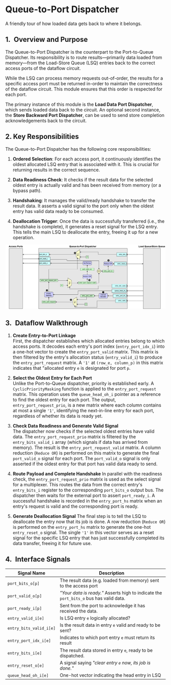 # Queue-to-Port Dispatcher

A friendly tour of how loaded data gets back to where it belongs.



## 1. Overview and Purpose
The Queue-to-Port Dispatcher is the counterpart to the Port-to-Queue Dispatcher. Its responsibility is to route results—primarily data loaded from memory—from the Load-Store Queue (LSQ) entries back to the correct access ports of the dataflow circuit.  

While the LSQ can process memory requests out-of-order, the results for a specific access port must be returned in-order to maintain the correctness of the dataflow circuit. This module ensures that this order is respected for each port.

The primary instance of this module is the **Load Data Port Dispatcher**, which sends loaded data back to the circuit. An optional second instance, the **Store Backward Port Dispatcher**, can be used to send store completion acknowledgements back to the circuit.


## 2. Key Responsibilities
The Queue-to-Port Dispatcher has the following core responsibilities:

1. **Ordered Selection**: For each access port, it continuously identifies the oldest allocated LSQ entry that is associated with it. This is crucial for returning results in the correct sequence.

2. **Data Readiness Check**: It checks if the result data for the selected oldest entry is actually valid and has been received from memory (or a bypass path).

3. **Handshaking**: It manages the valid/ready handshake to transfer the result data. It asserts a valid signal to the port only when the oldest entry has valid data ready to be consumed.

4. **Deallocation Trigger**: Once the data is successfully transferred (i.e., the handshake is complete), it generates a reset signal for the LSQ entry. This tells the main LSQ to deallocate the entry, freeing it up for a new operation.



![Queue-to-Port Dispatcher](./figs/queue_to_port.png)



## 3. Dataflow Walkthrough

1. **Create Entry-to-Port Linkage**  
First, the dispatcher establishes which allocated entries belong to which access ports. It decodes each entry's port index (`entry_port_idx_i`) into a one-hot vector to create the `entry_port_valid` matrix. This matrix is then filtered by the entry's allocation status (`entry_valid_i`) to produce the `entry_port_request` matrix. A `'1'` at `(row_e, column_p)` in this matrix indicates that "allocated entry `e` is designated for port `p`.

2. **Select the Oldest Entry for Each Port**  
Unlike the Port-to-Queue dispatcher, priority is established early. A `CyclicPriorityMasking` function is applied to the `entry_port_request` matrix. This operation uses the `queue_head_oh_i` pointer as a reference to find the oldest entry for each port. The output, `entry_port_request_prio`, is a new matrix where each column contains at most a single `'1'`, identifying the next-in-line entry for each port, regardless of whether its data is ready yet.

3. **Check Data Readiness and Generate Valid Signal**  
The dispatcher now checks if the selected oldest entries have valid data. The `entry_port_request_prio` matrix is filtered by the `entry_bits_valid_i` array (which signals if data has arrived from memory). The result is the `entry_port_request_valid` matrix. A column reduction (`Reduce OR`) is performed on this matrix to generate the final `port_valid_o` signal for each port. The `port_valid_o` signal is only asserted if the oldest entry for that port has valid data ready to send.

4. **Route Payload and Complete Handshake**
In parallel with the readiness check, the `entry_port_request_prio` matrix is used as the select signal for a multiplexer. This routes the data from the correct entry's `entry_bits_i` register to the corresponding `port_bits_o` output bus. The dispatcher then waits for the external port to assert `port_ready_i`. A successful handshake is recorded in the `entry_port_hs` matrix when an entry's request is valid and the corresponding port is ready.

5. **Generate Deallocation Signal**
The final step is to tell the LSQ to deallocate the entry now that its job is done. A row reduction (`Reduce OR`) is performed on the `entry_port_hs` matrix to generate the one-hot `entry_reset_o` signal. The single `'1'` in this vector serves as a reset signal for the specific LSQ entry that has just successfully completed its data transfer, freeing it for future use.


## 4. Interface Signals

| Signal Name          |  Description     |
| -------------------- | --------------- |
| `port_bits_o[p]`        | The result data (e.g. loaded from memory) sent to the access port |
| `port_valid_o[p]`       | *"Your data is ready."* Asserts high to indicate the `port_bits_o` bus has valid data. |
| `port_ready_i[p]`       | Sent from the port to acknowledge it has received the data. |
| `entry_valid_i[e]`      | Is LSQ entry `e` logically allocated?  |
| `entry_bits_valid_i[e]` | Is the result data in entry `e` valid and ready to be sent?|
| `entry_port_idx_i[e]`   | Indicates to which port entry `e` must return its result |
| `entry_bits_i[e]`       | The result data stored in entry `e`, ready to be dispatched. |
| `entry_reset_o[e]`      | A signal saying *"clear entry `e` now, its job is done."*|
| `queue_head_oh_i[e]`    | One-hot vector indicating the head entry in LSQ |
